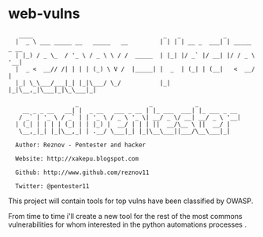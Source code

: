 web-vulns
=========

       ____                                     _   _            _             
      |  _ \ ___ _____ __   _____   __         | | | | __ _  ___| | _____ _ __ 
      | |_) / _ \_  / '_ \ / _ \ \ / /  _____  | |_| |/ _` |/ __| |/ / _ \ '__|
      |  _ <  __// /| | | | (_) \ V /  |_____| |  _  | (_| | (__|   <  __/ |   
      |_| \_\___/___|_| |_|\___/ \_/           |_| |_|\__,_|\___|_|\_\___|_|   
                                                                               
                       _                    _            _            
        __ _ _ __   __| |  _ __   ___ _ __ | |_ ___  ___| |_ ___ _ __ 
       / _` | '_ \ / _` | | '_ \ / _ \ '_ \| __/ _ \/ __| __/ _ \ '__|
      | (_| | | | | (_| | | |_) |  __/ | | | ||  __/\__ \ ||  __/ |   
       \__,_|_| |_|\__,_| | .__/ \___|_| |_|\__\___||___/\__\___|_| 
 
      Author: Reznov - Pentester and hacker
  
      Website: http://xakepu.blogspot.com
  
      Github: http://www.github.com/reznov11
  
      Twitter: @pentester11




This project will contain tools for top vulns have been classified by OWASP.

From time to time i'll create a new tool for the rest of the most commons vulnerabilities for whom interested in the python 
automations processes .
